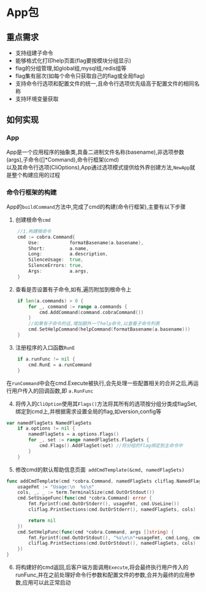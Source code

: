 # App包

## 重点需求

- 支持组建子命令
- 能够格式化打印help页面(flag要按模块分组显示)
- flag的分组管理,如global组,mysql组,redis组等
- flag集有层次(如每个命令只获取自己的flag或全局flag)
- 支持命令行选项和配置文件的统一,且命令行选项优先级高于配置文件的相同名称
- 支持环境变量获取

## **如何实现**

### App

App是一个应用程序的抽象类,具备二进制文件名称(basename),非选项参数(args),子命令([]*Command),命令行框架(cmd)  
以及其命令行选项(CliOptions),App通过选项模式提供给外界创建方法,`NewApp`就是整个构建应用的过程

### 命令行框架的构建

App的`buildCommand`方法中,完成了cmd的构建(命令行框架),主要有以下步骤

1. 创建根命令`cmd`
```go
	//1.构建根命令
	cmd := cobra.Command{
		Use:           formatBasename(a.basename),
		Short:         a.name,
		Long:          a.description,
		SilenceUsage:  true,
		SilenceErrors: true,
		Args:          a.args,
	}
```

2. 查看是否设置有子命令,如有,遍历附加到根命令上

```go
	if len(a.commands) > 0 {
		for _, command := range a.commands {
			cmd.AddCommand(command.cobraCommand())
		}
		//如果有子命令的话,增加额外一个help命令,以查看子命令列表
		cmd.SetHelpCommand(helpCommand(formatBasename(a.basename)))
	}
```

3. 注册程序的入口函数`RunE`

```go
	if a.runFunc != nil {
		cmd.RunE = a.runCommand
	}
```

在`runCommand`中会在cmd.Execute被执行,会先处理一些配置相关的合并之后,再运行用户传入的回调函数,即 `a.RunFunc`

4. 将传入的`CliOption`使用其`Flags()`方法将其所有的选项按分组分类成flagSet,绑定到cmd上,并根据需求设置全局的flag,如version,config等

```go
var namedFlagSets NamedFlagSets
	if a.options != nil {
		namedFlagSets = a.options.Flags()
		for _, set := range namedFlagSets.FlagSets {
			cmd.Flags().AddFlagSet(set) //将分组的flag绑定到主命令中
		}
	}
```

5. 修改cmd的默认帮助信息页面`	addCmdTemplate(&cmd, namedFlagSets) `

```go
func addCmdTemplate(cmd *cobra.Command, namedFlagSets cliflag.NamedFlagSets) {
	usageFmt := "Usage:\n  %s\n"
	cols, _, _ := term.TerminalSize(cmd.OutOrStdout())
	cmd.SetUsageFunc(func(cmd *cobra.Command) error {
		fmt.Fprintf(cmd.OutOrStderr(), usageFmt, cmd.UseLine())
		cliflag.PrintSections(cmd.OutOrStderr(), namedFlagSets, cols)

		return nil
	})
	cmd.SetHelpFunc(func(cmd *cobra.Command, args []string) {
		fmt.Fprintf(cmd.OutOrStdout(), "%s\n\n"+usageFmt, cmd.Long, cmd.UseLine()) //先打印cmd.Long,然后Usage
		cliflag.PrintSections(cmd.OutOrStdout(), namedFlagSets, cols)
	})
}
```
6. 将构建好的cmd返回,后客户端方面调用`Execute`,将会最终执行用户传入的runFunc,并在之前处理好命令行参数和配置文件的参数,合并为最终的应用参数,应用可以此正常启动





